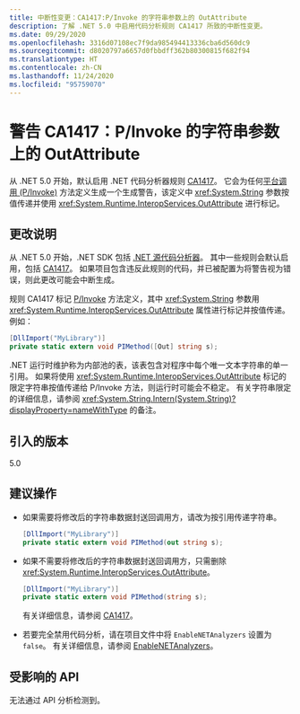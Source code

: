 ```yaml
---
title: 中断性变更：CA1417:P/Invoke 的字符串参数上的 OutAttribute
description: 了解 .NET 5.0 中启用代码分析规则 CA1417 所致的中断性变更。
ms.date: 09/29/2020
ms.openlocfilehash: 3316d07108ec7f9da985494413336cba6d560dc9
ms.sourcegitcommit: d8020797a6657d0fbbdff362b80300815f682f94
ms.translationtype: HT
ms.contentlocale: zh-CN
ms.lasthandoff: 11/24/2020
ms.locfileid: "95759070"
---
```

# <a name="warning-ca1417-outattribute-on-string-parameter-for-pinvoke"></a>警告 CA1417：P/Invoke 的字符串参数上的 OutAttribute

从 .NET 5.0 开始，默认启用 .NET 代码分析器规则 [CA1417](/visualstudio/code-quality/ca1417)。 它会为任何[平台调用 (P/Invoke)](../../../../standard/native-interop/pinvoke.md) 方法定义生成一个生成警告，该定义中 <xref:System.String> 参数按值传递并使用 <xref:System.Runtime.InteropServices.OutAttribute> 进行标记。

## <a name="change-description"></a>更改说明

从 .NET 5.0 开始，.NET SDK 包括 [.NET 源代码分析器](../../../../fundamentals/code-analysis/overview.md)。 其中一些规则会默认启用，包括 [CA1417](/visualstudio/code-quality/ca1417)。 如果项目包含违反此规则的代码，并已被配置为将警告视为错误，则此更改可能会中断生成。

规则 CA1417 标记 [P/Invoke](../../../../standard/native-interop/pinvoke.md) 方法定义，其中 <xref:System.String> 参数用 <xref:System.Runtime.InteropServices.OutAttribute> 属性进行标记并按值传递。 例如：

```csharp
[DllImport("MyLibrary")]
private static extern void PIMethod([Out] string s);
```

.NET 运行时维护称为内部池的表，该表包含对程序中每个唯一文本字符串的单一引用。 如果将使用 <xref:System.Runtime.InteropServices.OutAttribute> 标记的限定字符串按值传递给 P/Invoke 方法，则运行时可能会不稳定。 有关字符串限定的详细信息，请参阅 <xref:System.String.Intern(System.String)?displayProperty=nameWithType> 的备注。

## <a name="version-introduced"></a>引入的版本

5.0

## <a name="recommended-action"></a>建议操作

- 如果需要将修改后的字符串数据封送回调用方，请改为按引用传递字符串。

  ```csharp
  [DllImport("MyLibrary")]
  private static extern void PIMethod(out string s);
  ```

- 如果不需要将修改后的字符串数据封送回调用方，只需删除 <xref:System.Runtime.InteropServices.OutAttribute>。

  ```csharp
  [DllImport("MyLibrary")]
  private static extern void PIMethod(string s);
  ```

  有关详细信息，请参阅 [CA1417](/visualstudio/code-quality/ca1417)。

- 若要完全禁用代码分析，请在项目文件中将 `EnableNETAnalyzers` 设置为 `false`。 有关详细信息，请参阅 [EnableNETAnalyzers](../../../project-sdk/msbuild-props.md#enablenetanalyzers)。

## <a name="affected-apis"></a>受影响的 API

无法通过 API 分析检测到。

<!--

### Affected APIs

Not detectable via API analysis.

### Category

Code analysis

-->
